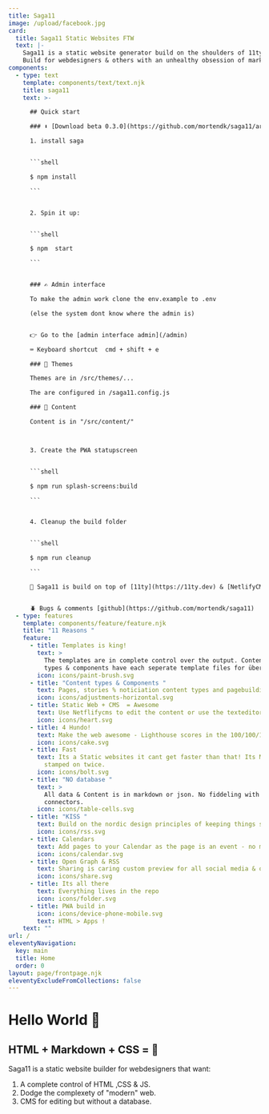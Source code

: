 ```yaml
---
title: Saga11
image: /upload/facebook.jpg
card:
  title: Saga11 Static Websites FTW
  text: |-
    Saga11 is a static website generator build on the shoulders of 11ty
    Build for webdesigners & others with an unhealthy obsession of markup
components:
  - type: text
    template: components/text/text.njk
    title: saga11
    text: >-

      ## Quick start

      ### ⬇️ [Download beta 0.3.0](https://github.com/mortendk/saga11/archive/refs/tags/v.0.3.0-beta.zip)

      1. install saga


      ```shell

      $ npm install

      ```


      2. Spin it up:


      ```shell

      $ npm  start

      ```


      ### ✍️ Admin interface

      To make the admin work clone the env.example to .env

      (else the system dont know where the admin is)


      👉 Go to the [admin interface admin](/admin)

      ⌨️ Keyboard shortcut  cmd + shift + e

      ### 💅 Themes

      Themes are in /src/themes/...

      The are configured in /saga11.config.js

      ### 📜 Content

      Content is in "/src/content/"



      3. Create the PWA statupscreen


      ```shell

      $ npm run splash-screens:build

      ```


      4. Cleanup the build folder


      ```shell

      $ npm run cleanup

      ```

      🎈 Saga11 is build on top of [11ty](https://11ty.dev) & [NetlifyCMS](https://www.netlifycms.org/)


      🪲 Bugs & comments [github](https://github.com/mortendk/saga11)
  - type: features
    template: components/feature/feature.njk
    title: "11 Reasons "
    feature:
      - title: Templates is king!
        text: >
          The templates are in complete control over the output. Content
          types & components have each seperate template files for über customization.
        icon: icons/paint-brush.svg
      - title: "Content types & Components "
        text: Pages, stories % noticiation content types and pagebuilding with html components.
        icon: icons/adjustments-horizontal.svg
      - title: Static Web + CMS  = Awesome
        text: Use Netflifycms to edit the content or use the texteditor for extra nerd points.
        icon: icons/heart.svg
      - title: 4 Hundo!
        text: Make the web awesome - Lighthouse scores in the 100/100/100/100 range.
        icon: icons/cake.svg
      - title: Fast
        text: Its a Static websites it cant get faster than that! Its Minified Compressed and
          stamped on twice.
        icon: icons/bolt.svg
      - title: "NO database "
        text: >
          All data & Content is in markdown or json. No fiddeling with database
          connectors.
        icon: icons/table-cells.svg
      - title: "KISS "
        text: Build on the nordic design principles of keeping things simple and removing the clutter.
        icon: icons/rss.svg
      - title: Calendars
        text: Add pages to your Calendar as the page is an event - no more facebook events ;)
        icon: icons/calendar.svg
      - title: Open Graph & RSS
        text: Sharing is caring custom preview for all social media & offcourse RSS (and sitemaps, humans and robots.txt)
        icon: icons/share.svg
      - title: Its all there
        text: Everything lives in the repo
        icon: icons/folder.svg
      - title: PWA build in
        icon: icons/device-phone-mobile.svg
        text: HTML > Apps !
    text: ""
url: /
eleventyNavigation:
  key: main
  title: Home
  order: 0
layout: page/frontpage.njk
eleventyExcludeFromCollections: false
---
```


# Hello World 👋

## HTML + Markdown + CSS = 💜

Saga11 is a static website builder for webdesigners that want:

1. A complete control of HTML ,CSS & JS.
2. Dodge the complexety of "modern" web.
3. CMS for editing but without a database.
